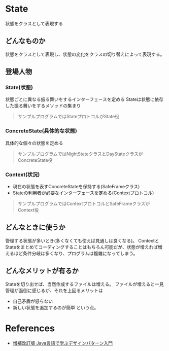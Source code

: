 # State
状態をクラスとして表現する

## どんなものか
状態をクラスとして表現し、状態の変化をクラスの切り替えによって表現する。

## 登場人物
### State(状態)
状態ごとに異なる振る舞いをするインターフェースを定める
Stateは状態に依存した振る舞いをするメソッドの集まり
> サンプルプログラムではStateプロトコルがState役

### ConcreteState(具体的な状態)
具体的な個々の状態を定める
> サンプルプログラムではNightStateクラスとDayStateクラスがConcreteState役

### Context(状況)
- 現在の状態を表すConcreteStateを保持する(SafeFrameクラス)
- Stateの利用者が必要なインターフェースを定める(Contextプロトコル)
> サンプルプログラムではContextプロトコルとSafeFrameクラスがContext役

## どんなときに使うか
管理する状態が多いとき(多くなくても使えば見通しは良くなる)。
ContextとStateをまとめてコーディングすることはもちろん可能だが、状態が増えれば増えるほど条件分岐は多くなり、プログラムは複雑になってしまう。

## どんなメリットが有るか
Stateを切り出せば、当然作成するファイルは増える。
ファイルが増えると一見管理が面倒に感じるが、それを上回るメリットは
- 自己矛盾が怒らない
- 新しい状態を追加するのが簡単
という点。

# References
- [増補改訂版 Java言語で学ぶデザインパターン入門](https://www.hyuki.com/dp/)
